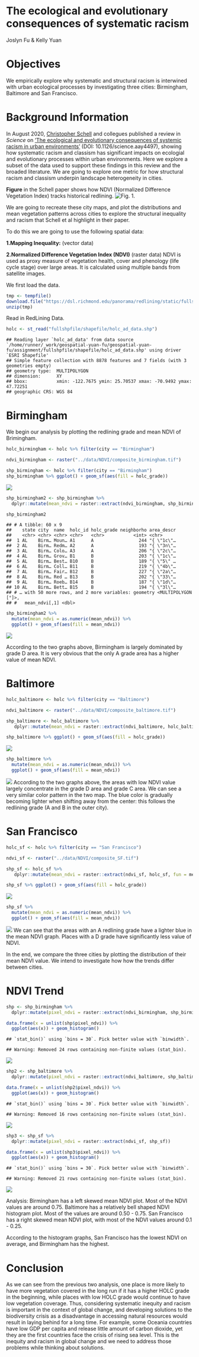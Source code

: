 The ecological and evolutionary consequences of systematic racism
================
Joslyn Fu & Kelly Yuan

# Objectives

We empirically explore why systematic and structural racism is
interwined with urban ecological processes by investigating three
cities: Birmingham, Baltimore and San Francisco.

# Background Information

In August 2020, [Christopher
Schell](http://directory.tacoma.uw.edu/employee/cjschell) and collegues
published a review in *Science* on [‘The ecological and evolutionary
consequences of systemic racism in urban
environments’](https://science.sciencemag.org/content/early/2020/08/12/science.aay4497)
(DOI: 10.1126/science.aay4497), showing how systematic racism and
classism has significant impacts on ecologial and evolutionary processes
within urban environments. Here we explore a subset of the data used to
support these findings in this review and the broaded literature. We are
going to explore one metric for how structural racism and classism
underpin landscape heterogeneity in cities.

**Figure** in the Schell paper shows how NDVI (Normalized Difference
Vegetation Index) tracks historical redlining. ![Fig.
1.](figures/fig2.png)

We are going to recreate these city maps, and plot the distributions and
mean vegetation patterns across cities to explore the structural
inequality and racism that Schell et al highlight in their paper.

To do this we are going to use the following spatial data:

**1.Mapping Inequality:** (vector data)

**2.Normalized Difference Vegetation Index (NDVI)** (raster data) NDVI
is used as proxy measure of vegetation health, cover and phenology (life
cycle stage) over large areas. It is calculated using multiple bands
from satellite images.

We first load the data.

``` r
tmp <- tempfile()
download.file("https://dsl.richmond.edu/panorama/redlining/static/fullshpfile.zip", tmp)
unzip(tmp)
```

Read in RedLining Data.

``` r
holc <- st_read("fullshpfile/shapefile/holc_ad_data.shp")
```

    ## Reading layer `holc_ad_data' from data source `/home/runner/_work/geospatial-yuan-fu/geospatial-yuan-fu/assignment/fullshpfile/shapefile/holc_ad_data.shp' using driver `ESRI Shapefile'
    ## Simple feature collection with 8878 features and 7 fields (with 3 geometries empty)
    ## geometry type:  MULTIPOLYGON
    ## dimension:      XY
    ## bbox:           xmin: -122.7675 ymin: 25.70537 xmax: -70.9492 ymax: 47.72251
    ## geographic CRS: WGS 84

# Birmingham

We begin our analysis by plotting the redlining grade and mean NDVI of
Brimingham.

``` r
holc_birmingham <- holc %>% filter(city == "Birmingham")
```

``` r
ndvi_birmingham <- raster("../data/NDVI/composite_birmingham.tif")
```

``` r
shp_birmingham <- holc %>% filter(city == "Birmingham")
shp_birmingham %>% ggplot() + geom_sf(aes(fill = holc_grade))
```

![](spatial-assignment_files/figure-gfm/unnamed-chunk-5-1.png)<!-- -->

``` r
shp_birmingham2 <- shp_birmingham %>% 
  dplyr::mutate(mean_ndvi = raster::extract(ndvi_birmingham, shp_birmingham, fun = mean))

shp_birmingham2
```

    ## # A tibble: 60 x 9
    ##    state city  name  holc_id holc_grade neighborho area_descr
    ##    <chr> <chr> <chr> <chr>   <chr>           <int> <chr>     
    ##  1 AL    Birm… Moun… A1      A                 244 "{ \"1c\"…
    ##  2 AL    Birm… Redm… A2      A                 193 "{ \"3n\"…
    ##  3 AL    Birm… Colo… A3      A                 206 "{ \"2c\"…
    ##  4 AL    Birm… Grov… B1      B                 203 "{ \"1c\"…
    ##  5 AL    Birm… Best… B10     B                 189 "{ \"5\" …
    ##  6 AL    Birm… Coll… B11     B                 219 "{ \"4b\"…
    ##  7 AL    Birm… Fair… B12     B                 227 "{ \"2a\"…
    ##  8 AL    Birm… Red … B13     B                 202 "{ \"33\"…
    ##  9 AL    Birm… Roeb… B14     B                 187 "{ \"1d\"…
    ## 10 AL    Birm… Bett… B15     B                 194 "{ \"3l\"…
    ## # … with 50 more rows, and 2 more variables: geometry <MULTIPOLYGON [°]>,
    ## #   mean_ndvi[,1] <dbl>

``` r
shp_birmingham2 %>% 
  mutate(mean_ndvi = as.numeric(mean_ndvi)) %>%
  ggplot() + geom_sf(aes(fill = mean_ndvi))
```

![](spatial-assignment_files/figure-gfm/unnamed-chunk-7-1.png)<!-- -->

According to the two graphs above, Birmingham is largely dominated by
grade D area. It is very obvious that the only A grade area has a higher
value of mean NDVI.

# Baltimore

``` r
holc_baltimore <- holc %>% filter(city == "Baltimore")
```

``` r
ndvi_baltimore <- raster("../data/NDVI/composite_baltimore.tif")
```

``` r
shp_baltimore <- holc_baltimore %>% 
   dplyr::mutate(mean_ndvi = raster::extract(ndvi_baltimore, holc_baltimore, fun = mean))
```

``` r
shp_baltimore %>% ggplot() + geom_sf(aes(fill = holc_grade))
```

![](spatial-assignment_files/figure-gfm/unnamed-chunk-11-1.png)<!-- -->

``` r
shp_baltimore %>% 
  mutate(mean_ndvi = as.numeric(mean_ndvi)) %>%
  ggplot() + geom_sf(aes(fill = mean_ndvi))
```

![](spatial-assignment_files/figure-gfm/unnamed-chunk-12-1.png)<!-- -->
According to the two graphs above, the areas with low NDVI value largely
concentrate in the grade D area and grade C area. We can see a very
similar color pattern in the two map. The blue color is gradually
becoming lighter when shifting away from the center: this follows the
redlining grade (A and B in the outer city).

# San Francisco

``` r
holc_sf <- holc %>% filter(city == "San Francisco")
```

``` r
ndvi_sf <- raster("../data/NDVI/composite_SF.tif")
```

``` r
shp_sf <- holc_sf %>% 
   dplyr::mutate(mean_ndvi = raster::extract(ndvi_sf, holc_sf, fun = mean))
```

``` r
shp_sf %>% ggplot() + geom_sf(aes(fill = holc_grade))
```

![](spatial-assignment_files/figure-gfm/unnamed-chunk-16-1.png)<!-- -->

``` r
shp_sf %>% 
  mutate(mean_ndvi = as.numeric(mean_ndvi)) %>%
  ggplot() + geom_sf(aes(fill = mean_ndvi))
```

![](spatial-assignment_files/figure-gfm/unnamed-chunk-17-1.png)<!-- -->
We can see that the areas with an A redlining grade have a lighter blue
in the mean NDVI graph. Places with a D grade have significantly less
value of NDVI.

In the end, we compare the three cities by plotting the distribution of
their mean NDVI value. We intend to investigate how how the trends
differ between cities.

# NDVI Trend

``` r
shp <- shp_birmingham %>%
  dplyr::mutate(pixel_ndvi = raster::extract(ndvi_birmingham, shp_birmingham))
```

``` r
data.frame(x = unlist(shp$pixel_ndvi)) %>% 
  ggplot(aes(x)) + geom_histogram()
```

    ## `stat_bin()` using `bins = 30`. Pick better value with `binwidth`.

    ## Warning: Removed 24 rows containing non-finite values (stat_bin).

![](spatial-assignment_files/figure-gfm/unnamed-chunk-19-1.png)<!-- -->

``` r
shp2 <- shp_baltimore %>%
  dplyr::mutate(pixel_ndvi = raster::extract(ndvi_baltimore, shp_baltimore))
```

``` r
data.frame(x = unlist(shp2$pixel_ndvi)) %>% 
  ggplot(aes(x)) + geom_histogram()
```

    ## `stat_bin()` using `bins = 30`. Pick better value with `binwidth`.

    ## Warning: Removed 16 rows containing non-finite values (stat_bin).

![](spatial-assignment_files/figure-gfm/unnamed-chunk-21-1.png)<!-- -->

``` r
shp3 <- shp_sf %>%
  dplyr::mutate(pixel_ndvi = raster::extract(ndvi_sf, shp_sf))
```

``` r
data.frame(x = unlist(shp3$pixel_ndvi)) %>% 
  ggplot(aes(x)) + geom_histogram()
```

    ## `stat_bin()` using `bins = 30`. Pick better value with `binwidth`.

    ## Warning: Removed 21 rows containing non-finite values (stat_bin).

![](spatial-assignment_files/figure-gfm/unnamed-chunk-23-1.png)<!-- -->

Analysis: Birmingham has a left skewed mean NDVI plot. Most of the NDVI
values are around 0.75. Baltimore has a relatively bell shaped NDVI
histogram plot. Most of the values are around 0.50 - 0.75. San Francisco
has a right skewed mean NDVI plot, with most of the NDVI values around
0.1 - 0.25.

According to the histogram graphs, San Francisco has the lowest NDVI on
average, and Birmingham has the highest.

# Conclusion

As we can see from the previous two analysis, one place is more likely
to have more vegetation covered in the long run if it has a higher HOLC
grade in the beginning, while places with low HOLC grade would continue
to have low vegetation coverage. Thus, considering systematic inequity
and racism is important in the context of global change, and developing
solutions to the biodiversity crisis as a disadvantage in accessing
natural resources would result in laying behind for a long time. For
example, some Oceania countries have low GDP per capita and release
little amount of carbon dioxide, yet they are the first countries face
the crisis of rising sea level. This is the inequity and racism in
global change and we need to address those problems while thinking about
solutions.
